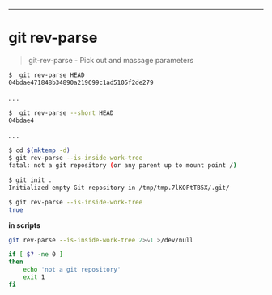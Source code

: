 ---

# git rev-parse 

> git-rev-parse - Pick out and massage parameters

```bash
$  git rev-parse HEAD
04bdae471848b34890a219699c1ad5105f2de279
```

. . . 

```bash
$  git rev-parse --short HEAD
04bdae4
```

. . .

```bash
$ cd $(mktemp -d)
$ git rev-parse --is-inside-work-tree
fatal: not a git repository (or any parent up to mount point /)

$ git init .
Initialized empty Git repository in /tmp/tmp.7lKOFtTB5X/.git/

$ git rev-parse --is-inside-work-tree
true
```

**in scripts**

```sh
git rev-parse --is-inside-work-tree 2>&1 >/dev/null

if [ $? -ne 0 ]
then
    echo 'not a git repository'
    exit 1
fi
```
